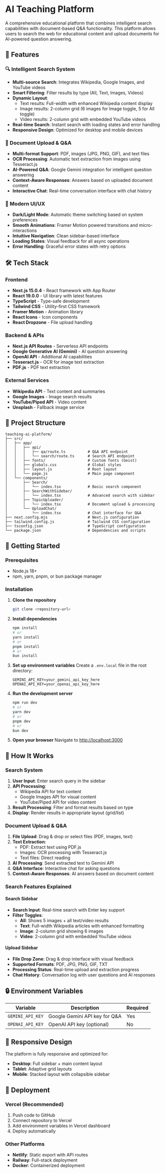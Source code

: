 # AI Teaching Platform

A comprehensive educational platform that combines intelligent search capabilities with document-based Q&A functionality. This platform allows users to search the web for educational content and upload documents for AI-powered question answering.

## 🚀 Features

### 🔍 Intelligent Search System
- **Multi-source Search**: Integrates Wikipedia, Google Images, and YouTube videos
- **Smart Filtering**: Filter results by type (All, Text, Images, Videos)
- **Dynamic Layout**: 
  - Text results: Full-width with enhanced Wikipedia content display
  - Image results: 2-column grid (6 images for Image toggle, 5 for All toggle)
  - Video results: 2-column grid with embedded YouTube videos
- **Real-time Search**: Instant search with loading states and error handling
- **Responsive Design**: Optimized for desktop and mobile devices

### 📄 Document Upload & Q&A
- **Multi-format Support**: PDF, images (JPG, PNG, GIF), and text files
- **OCR Processing**: Automatic text extraction from images using Tesseract.js
- **AI-Powered Q&A**: Google Gemini integration for intelligent question answering
- **Context-Aware Responses**: Answers based on uploaded document content
- **Interactive Chat**: Real-time conversation interface with chat history

### 🎨 Modern UI/UX
- **Dark/Light Mode**: Automatic theme switching based on system preferences
- **Smooth Animations**: Framer Motion powered transitions and micro-interactions
- **Intuitive Navigation**: Clean sidebar-based interface
- **Loading States**: Visual feedback for all async operations
- **Error Handling**: Graceful error states with retry options

## 🛠️ Tech Stack

### Frontend
- **Next.js 15.0.4** - React framework with App Router
- **React 19.0.0** - UI library with latest features
- **TypeScript** - Type-safe development
- **Tailwind CSS** - Utility-first CSS framework
- **Framer Motion** - Animation library
- **React Icons** - Icon components
- **React Dropzone** - File upload handling

### Backend & APIs
- **Next.js API Routes** - Serverless API endpoints
- **Google Generative AI (Gemini)** - AI question answering
- **OpenAI API** - Additional AI capabilities
- **Tesseract.js** - OCR for image text extraction
- **PDF.js** - PDF text extraction

### External Services
- **Wikipedia API** - Text content and summaries
- **Google Images** - Image search results
- **YouTube/Piped API** - Video content
- **Unsplash** - Fallback image service

## 📁 Project Structure

```
teaching-ai-platform/
├── src/
│   ├── app/
│   │   ├── api/
│   │   │   ├── qa/route.ts          # Q&A API endpoint
│   │   │   └── search/route.ts      # Search API endpoint
│   │   ├── fonts/                   # Custom fonts (Geist)
│   │   ├── globals.css              # Global styles
│   │   ├── layout.js                # Root layout
│   │   └── page.js                  # Main page component
│   └── components/
│       ├── Search/
│       │   └── index.tsx            # Basic search component
│       ├── SearchWithSidebar/
│       │   └── index.tsx            # Advanced search with sidebar
│       ├── TopicUploader/
│       │   └── index.tsx            # Document upload & processing
│       └── UploadChat/
│           └── index.tsx            # Chat interface for Q&A
├── next.config.mjs                  # Next.js configuration
├── tailwind.config.js               # Tailwind CSS configuration
├── tsconfig.json                    # TypeScript configuration
└── package.json                     # Dependencies and scripts
```

## 🚀 Getting Started

### Prerequisites
- Node.js 18+ 
- npm, yarn, pnpm, or bun package manager

### Installation

1. **Clone the repository**
   ```bash
   git clone <repository-url>
   ```

2. **Install dependencies**
   ```bash
   npm install
   # or
   yarn install
   # or
   pnpm install
   # or
   bun install
   ```

3. **Set up environment variables**
   Create a `.env.local` file in the root directory:
   ```env
   GEMINI_API_KEY=your_gemini_api_key_here
   OPENAI_API_KEY=your_openai_api_key_here
   ```

4. **Run the development server**
   ```bash
   npm run dev
   # or
   yarn dev
   # or
   pnpm dev
   # or
   bun dev
   ```

5. **Open your browser**
   Navigate to [http://localhost:3000](http://localhost:3000)

## 🔧 How It Works

### Search System
1. **User Input**: Enter search query in the sidebar
2. **API Processing**: 
   - Wikipedia API for text content
   - Google Images API for visual content
   - YouTube/Piped API for video content
3. **Result Processing**: Filter and format results based on type
4. **Display**: Render results in appropriate layout (grid/list)

### Document Upload & Q&A
1. **File Upload**: Drag & drop or select files (PDF, images, text)
2. **Text Extraction**: 
   - PDF: Extract text using PDF.js
   - Images: OCR processing with Tesseract.js
   - Text files: Direct reading
3. **AI Processing**: Send extracted text to Gemini API
4. **Q&A Interface**: Interactive chat for asking questions
5. **Context-Aware Responses**: AI answers based on document content

### Search Features Explained

#### Search Sidebar
- **Search Input**: Real-time search with Enter key support
- **Filter Toggles**: 
  - **All**: Shows 5 images + all text/video results
  - **Text**: Full-width Wikipedia articles with enhanced formatting
  - **Image**: 2-column grid showing 6 images
  - **Video**: 2-column grid with embedded YouTube videos

#### Upload Sidebar
- **File Drop Zone**: Drag & drop interface with visual feedback
- **Supported Formats**: PDF, JPG, PNG, GIF, TXT
- **Processing Status**: Real-time upload and extraction progress
- **Chat History**: Conversation log with user questions and AI responses

## 🔒 Environment Variables

| Variable | Description | Required |
|----------|-------------|----------|
| `GEMINI_API_KEY` | Google Gemini API key for Q&A | Yes |
| `OPENAI_API_KEY` | OpenAI API key (optional) | No |

## 📱 Responsive Design

The platform is fully responsive and optimized for:
- **Desktop**: Full sidebar + main content layout
- **Tablet**: Adaptive grid layouts
- **Mobile**: Stacked layout with collapsible sidebar

## 🚀 Deployment

### Vercel (Recommended)
1. Push code to GitHub
2. Connect repository to Vercel
3. Add environment variables in Vercel dashboard
4. Deploy automatically

### Other Platforms
- **Netlify**: Static export with API routes
- **Railway**: Full-stack deployment
- **Docker**: Containerized deployment
